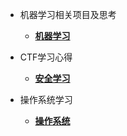<!-- _sidebar.md -->

<!-- * [**个人简介**](/README.md) -->

<!-- * 个人简介 -->

* 机器学习相关项目及思考
  * [**机器学习**](/machineLearning/)


* CTF学习心得
  * [**安全学习**](/securityLearning/guide.md)


* 操作系统学习
  * [**操作系统**](/OSLearning/guide.md)